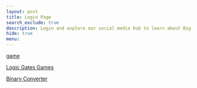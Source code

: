 ```yaml
---
layout: post
title: Login Page
search_exclude: true
description: Login and explore our social media hub to learn about Big Idead 2 about binary
hide: true
menu:   
---
```


<a href="{{site.baseurl}}/binaryGame">game</a>

<a href="{{site.baseurl}}/logicgame">Logic Gates Games</a>

<a href="{{site.baseurl}}/Converter/">Binary Converter</a>
